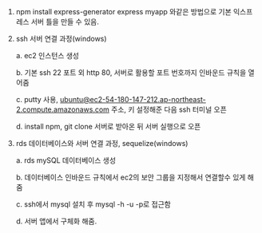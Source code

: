 


1. npm install express-generator
   express myapp
   와같은 방법으로 기본 익스프레스 서버 틀을 만들 수 있음.

2. ssh 서버 연결 과정(windows)
   
   a. ec2 인스턴스 생성

   b. 기본 ssh 22 포트 외 http 80, 서버로 활용할 포트 번호까지 인바운드 규칙을 열어줌

   c. putty 사용, ubuntu@ec2-54-180-147-212.ap-northeast-2.compute.amazonaws.com 주소, 키 설정해준 다음 ssh 터미널 오픈

   d. install npm, git clone 서버로 받아온 뒤 서버 실행으로 오픈

3. rds 데이터베이스와 서버 연결 과정, sequelize(windows)

   a. rds mySQL 데이터베이스 생성

   b. 데이터베이스 인바운드 규칙에서 ec2의 보안 그룹을 지정해서 연결할수 있게 해줌

   c. ssh에서 mysql 설치 후 mysql -h <DBhostname> -u <DBuser> -p로 접근함
   
   d. 서버 앱에서 구체화 해줌.